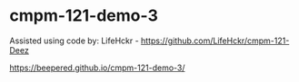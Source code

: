 # cmpm-121-demo-3

Assisted using code by:
LifeHckr - https://github.com/LifeHckr/cmpm-121-Deez

https://beepered.github.io/cmpm-121-demo-3/
